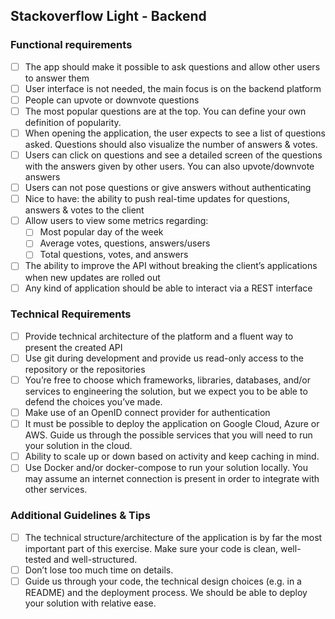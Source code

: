 ## Stackoverflow Light - Backend

### Functional requirements
- [ ] The app should make it possible to ask questions and allow other users to answer them
- [ ] User interface is not needed, the main focus is on the backend platform
- [ ] People can upvote or downvote questions
- [ ] The most popular questions are at the top. You can define your own definition of popularity.
- [ ] When opening the application, the user expects to see a list of questions asked. Questions should also visualize the number of answers & votes.
- [ ] Users can click on questions and see a detailed screen of the questions with the answers given by other users. You can also upvote/downvote answers
- [ ] Users can not pose questions or give answers without authenticating
- [ ] Nice to have: the ability to push real-time updates for questions, answers & votes to the client
- [ ] Allow users to view some metrics regarding:
  - [ ] Most popular day of the week
  - [ ] Average votes, questions, answers/users
  - [ ] Total questions, votes, and answers
- [ ] The ability to improve the API without breaking the client’s applications when new updates are rolled out
- [ ] Any kind of application should be able to interact via a REST interface

### Technical Requirements
- [ ] Provide technical architecture of the platform and a fluent way to present the created API
- [ ] Use git during development and provide us read-only access to the repository or the repositories
- [ ] You’re free to choose which frameworks, libraries, databases, and/or services to engineering the solution, but we expect you to be able to defend the choices you’ve made.
- [ ] Make use of an OpenID connect provider for authentication
- [ ] It must be possible to deploy the application on Google Cloud, Azure or AWS. Guide us through the possible services that you will need to run your solution in the cloud.
- [ ] Ability to scale up or down based on activity and keep caching in mind.
- [ ] Use Docker and/or docker-compose to run your solution locally. You may assume an internet connection is present in order to integrate with other services.

### Additional Guidelines & Tips
- [ ] The technical structure/architecture of the application is by far the most important part of this exercise. Make sure your code is clean, well-tested and well-structured.
- [ ] Don’t lose too much time on details.
- [ ] Guide us through your code, the technical design choices (e.g. in a README) and the deployment process. We should be able to deploy your solution with relative ease.
